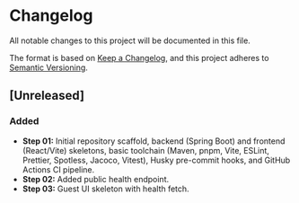# Changelog

All notable changes to this project will be documented in this file.

The format is based on [Keep a Changelog](https://keepachangelog.com/en/1.0.0/),
and this project adheres to [Semantic Versioning](https://semver.org/spec/v2.0.0.html).

## [Unreleased]

### Added

- **Step 01:** Initial repository scaffold, backend (Spring Boot) and frontend (React/Vite) skeletons, basic toolchain (Maven, pnpm, Vite, ESLint, Prettier, Spotless, Jacoco, Vitest), Husky pre-commit hooks, and GitHub Actions CI pipeline.
- **Step 02:** Added public health endpoint.
- **Step 03:** Guest UI skeleton with health fetch.
